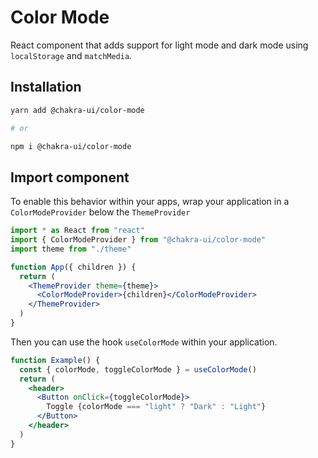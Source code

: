 # Color Mode

React component that adds support for light mode and dark mode using
`localStorage` and `matchMedia`.

## Installation

```sh
yarn add @chakra-ui/color-mode

# or

npm i @chakra-ui/color-mode
```

## Import component

To enable this behavior within your apps, wrap your application in a
`ColorModeProvider` below the `ThemeProvider`

```jsx live=false
import * as React from "react"
import { ColorModeProvider } from "@chakra-ui/color-mode"
import theme from "./theme"

function App({ children }) {
  return (
    <ThemeProvider theme={theme}>
      <ColorModeProvider>{children}</ColorModeProvider>
    </ThemeProvider>
  )
}
```

Then you can use the hook `useColorMode` within your application.

```jsx
function Example() {
  const { colorMode, toggleColorMode } = useColorMode()
  return (
    <header>
      <Button onClick={toggleColorMode}>
        Toggle {colorMode === "light" ? "Dark" : "Light"}
      </Button>
    </header>
  )
}
```
